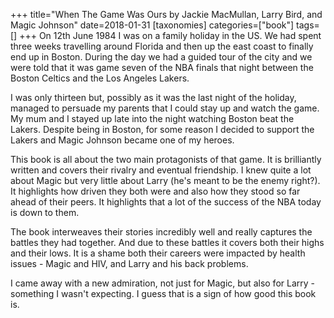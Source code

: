 +++
title="When The Game Was Ours by Jackie MacMullan, Larry Bird, and Magic Johnson"
date=2018-01-31
[taxonomies]
categories=["book"]
tags=[]
+++
On 12th June 1984 I was on a family holiday in the US. We had spent three weeks travelling around Florida and then up the east coast to finally end up in Boston. During the day we had a guided tour of the city and we were told that it was game seven of the NBA finals that night between the Boston Celtics and the Los Angeles Lakers.
<!-- more -->

I was only thirteen but, possibly as it was the last night of the holiday, managed to persuade my parents that I could stay up and watch the game. My mum and I stayed up late into the night watching Boston beat the Lakers. Despite being in Boston, for some reason I decided to support the Lakers and Magic Johnson became one of my heroes.

This book is all about the two main protagonists of that game. It is brilliantly written and covers their rivalry and eventual friendship. I knew quite a lot about Magic but very little about Larry (he's meant to be the enemy right?). It highlights how driven they both were and also how they stood so far ahead of their peers. It highlights that a lot of the success of the NBA today is down to them.

The book interweaves their stories incredibly well and really captures the battles they had together. And due to these battles it covers both their highs and their lows. It is a shame both their careers were impacted by health issues - Magic and HIV, and Larry and his back problems.

I came away with a new admiration, not just for Magic, but also for Larry - something I wasn't expecting. I guess that is a sign of how good this book is.
